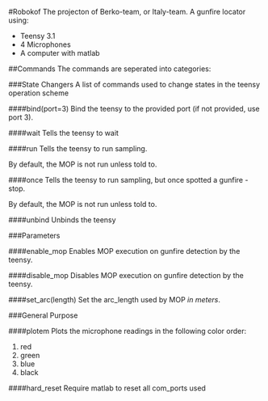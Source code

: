 #Robokof
The projecton of Berko-team, or Italy-team.
A gunfire locator using:
- Teensy 3.1
- 4 Microphones
- A computer with matlab

##Commands
The commands are seperated into categories:

###State Changers
A list of commands used to change states in the teensy operation scheme

####bind(port=3)
Bind the teensy to the provided port (if not provided, use port 3).

####wait
Tells the teensy to wait

####run
Tells the teensy to run sampling.

By default, the MOP is not run unless told to.

####once
Tells the teensy to run sampling, but once spotted a gunfire - stop.

By default, the MOP is not run unless told to.

####unbind
Unbinds the teensy

###Parameters

####enable_mop
Enables MOP execution on gunfire detection by the teensy.

####disable_mop
Disables MOP execution on gunfire detection by the teensy.

####set_arc(length)
Set the arc_length used by MOP *in meters*.

###General Purpose

####plotem
Plots the microphone readings in the following color order:

1. red
2. green
3. blue
4. black

####hard_reset
Require matlab to reset all com_ports used